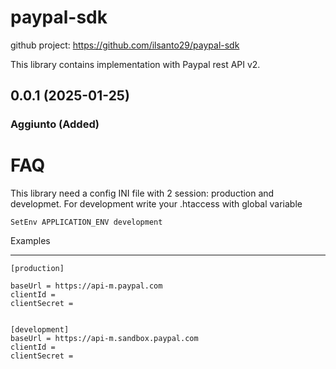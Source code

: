 # paypal-sdk

github project: https://github.com/ilsanto29/paypal-sdk


This library contains implementation with Paypal rest API v2.

## 0.0.1 (2025-01-25)
### Aggiunto (Added)

# FAQ
This library need a config INI file with 2 session: production and developmet.
For development write your .htaccess with global variable

````
SetEnv APPLICATION_ENV development
````

Examples
________

````
[production]

baseUrl = https://api-m.paypal.com
clientId =
clientSecret =


[development]
baseUrl = https://api-m.sandbox.paypal.com
clientId = 
clientSecret =
````
